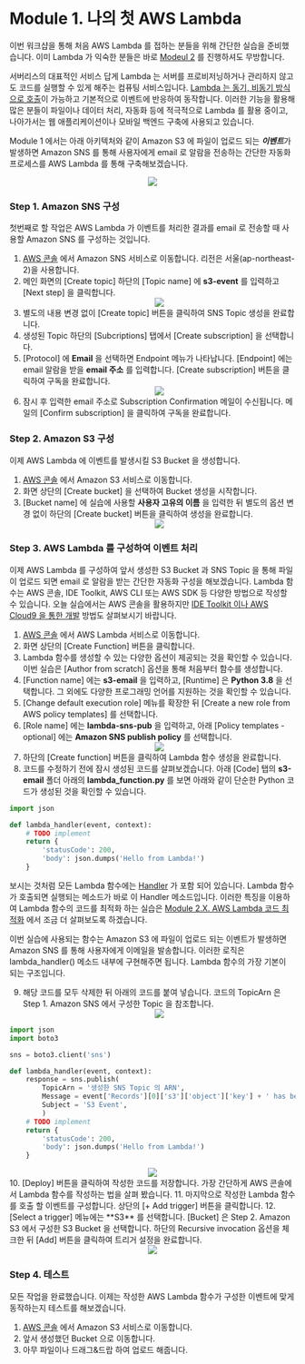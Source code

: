 # Module 1. 나의 첫 AWS Lambda  
  
이번 워크샵을 통해 처음 AWS Lambda 를 접하는 분들을 위해 간단한 실습을 준비했습니다. 이미 Lambda 가 익숙한 분들은 바로 [Modeul 2]() 를 진행하셔도 무방합니다.  
  
서버리스의 대표적인 서비스 답게 Lambda 는 서버를 프로비저닝하거나 관리하지 않고도 코드를 실행할 수 있게 해주는 컴퓨팅 서비스입니다. [Lambda 는 동기, 비동기 방식으로 호출](https://docs.aws.amazon.com/ko_kr/lambda/latest/dg/lambda-invocation.html)이 가능하고 기본적으로 이벤트에 반응하여 동작합니다. 이러한 기능을 활용해 많은 분들이 파일이나 데이터 처리, 자동화 등에 적극적으로 Lambda 를 활용 중이고, 나아가서는 웹 애플리케이션이나 모바일 백엔드 구축에 사용되고 있습니다.  
  
Module 1 에서는 아래 아키텍처와 같이 Amazon S3 에 파일이 업로드 되는 ***이벤트***가 발생하면 Amazon SNS 를 통해 사용자에게 email 로 알람을 전송하는 간단한 자동화 프로세스를 AWS Lambda 를 통해 구축해보겠습니다.  
  
<div align="center"><img src="https://github.com/aws-samples/aws-games-sa-kr/blob/main/contributor/anhyobin/optimize-serverless-application-on-aws/module1/img/module1_architecture.jpg"></img></div>  
  
### Step 1. Amazon SNS 구성
  
첫번째로 할 작업은 AWS Lambda 가 이벤트를 처리한 결과를 email 로 전송할 때 사용할 Amazon SNS 를 구성하는 것입니다.

1. [AWS 콘솔](https://console.aws.amazon.com/) 에서 Amazon SNS 서비스로 이동합니다. 리전은 서울(ap-northeast-2)을 사용합니다.
2. 메인 화면의 [Create topic] 하단의 [Topic name] 에 **s3-event** 를 입력하고 [Next step] 을 클릭합니다. <div align="center"><img src="https://github.com/aws-samples/aws-games-sa-kr/blob/main/contributor/anhyobin/optimize-serverless-application-on-aws/module1/img/1.png"></img></div>
3. 별도의 내용 변경 없이 [Create topic] 버튼을 클릭하여 SNS Topic 생성을 완료합니다.
4. 생성된 Topic 하단의 [Subcriptions] 탭에서 [Create subscription] 을 선택합니다.
5. [Protocol] 에 **Email** 을 선택하면 Endpoint 메뉴가 나타납니다. [Endpoint] 에는 email 알람을 받을 **email 주소** 를 입력합니다. [Create subscription] 버튼을 클릭하여 구독을 완료합니다. <div align="center"><img src="https://github.com/aws-samples/aws-games-sa-kr/blob/main/contributor/anhyobin/optimize-serverless-application-on-aws/module1/img/3.png"></img></div>
6. 잠시 후 입력한 email 주소로 Subscription Confirmation 메일이 수신됩니다. 메일의 [Confirm subscription] 을 클릭하여 구독을 완료합니다.

### Step 2. Amazon S3 구성

이제 AWS Lambda 에 이벤트를 발생시킬 S3 Bucket 을 생성합니다. 

1. [AWS 콘솔](https://console.aws.amazon.com/) 에서 Amazon S3 서비스로 이동합니다.
2. 화면 상단의 [Create bucket] 을 선택하여 Bucket 생성을 시작합니다.
3. [Bucket name] 에 실습에 사용할 **사용자 고유의 이름** 을 입력한 뒤 별도의 옵션 변경 없이 하단의 [Create bucket] 버튼을 클릭하여 생성을 완료합니다. <div align="center"><img src="https://github.com/aws-samples/aws-games-sa-kr/blob/main/contributor/anhyobin/optimize-serverless-application-on-aws/module1/img/5.png"></img></div>

### Step 3. AWS Lambda 를 구성하여 이벤트 처리

이제 AWS Lambda 를 구성하여 앞서 생성한 S3 Bucket 과 SNS Topic 을 통해 파일이 업로드 되면 email 로 알람을 받는 간단한 자동화 구성을 해보겠습니다. Lambda 함수는 AWS 콘솔, IDE Toolkit, AWS CLI 또는 AWS SDK 등 다양한 방법으로 작성할 수 있습니다. 오늘 실습에서는 AWS 콘솔을 활용하지만 [IDE Toolkit 이나 AWS Cloud9 을 통한 개발](https://aws.amazon.com/ko/blogs/korea/how-to-use-aws-services-from-you-desktop-easily/) 방법도 살펴보시기 바랍니다.

1. [AWS 콘솔](https://console.aws.amazon.com/) 에서 AWS Lambda 서비스로 이동합니다.
2. 화면 상단의 [Create Function] 버튼을 클릭합니다.
3. Lambda 함수를 생성할 수 있는 다양한 옵션이 제공되는 것을 확인할 수 있습니다. 이번 실습은 [Author from scratch] 옵션을 통해 처음부터 함수를 생성합니다.
4. [Function name] 에는 **s3-email** 을 입력하고, [Runtime] 은 **Python 3.8** 을 선택합니다. 그 외에도 다양한 프로그래밍 언어를 지원하는 것을 확인할 수 있습니다.
5. [Change default execution role] 메뉴를 확장한 뒤 [Create a new role from AWS policy templates] 를 선택합니다.
6. [Role name] 에는 **lambda-sns-pub** 을 입력하고, 아래 [Policy templates - optional] 에는 **Amazon SNS publish policy** 를 선택합니다. <div align="center"><img src="https://github.com/aws-samples/aws-games-sa-kr/blob/main/contributor/anhyobin/optimize-serverless-application-on-aws/module1/img/6.png"></img></div>
7. 하단의 [Create function] 버튼을 클릭하여 Lambda 함수 생성을 완료합니다.
8. 코드를 수정하기 전에 잠시 생성된 코드를 살펴보겠습니다. 아래 [Code] 탭의 **s3-email** 폴더 아래의 **lambda_function.py** 를 보면 아래와 같이 단순한 Python 코드가 생성된 것을 확인할 수 있습니다.
```Python
import json

def lambda_handler(event, context):
    # TODO implement
    return {
        'statusCode': 200,
        'body': json.dumps('Hello from Lambda!')
    }
```
보시는 것처럼 모든 Lambda 함수에는 [Handler](https://docs.aws.amazon.com/ko_kr/lambda/latest/dg/python-handler.html) 가 포함 되어 있습니다. Lambda 함수가 호출되면 실행되는 메소드가 바로 이 Handler 메소드입니다. 이러한 특징을 이용하여 Lambda 함수의 코드를 최적화 하는 실습은 [Module 2.X. AWS Lambda 코드 최적화]() 에서 조금 더 살펴보도록 하겠습니다.
  
이번 실습에 사용되는 함수는 Amazon S3 에 파일이 업로드 되는 이벤트가 발생하면 Amazon SNS 를 통해 사용자에게 이메일을 발송합니다. 이러한 로직은 lambda_handler() 메소드 내부에 구현해주면 됩니다. Lambda 함수의 가장 기본이 되는 구조입니다.
  
9. 해당 코드를 모두 삭제한 뒤 아래의 코드를 붙여 넣습니다. 코드의 TopicArn 은 Step 1. Amazon SNS 에서 구성한 Topic 을 참조합니다. <div align="center"><img src="https://github.com/aws-samples/aws-games-sa-kr/blob/main/contributor/anhyobin/optimize-serverless-application-on-aws/module1/img/7.png"></img></div>
```Python
import json
import boto3

sns = boto3.client('sns')

def lambda_handler(event, context):
    response = sns.publish(
        TopicArn = '생성한 SNS Topic 의 ARN',
        Message = event['Records'][0]['s3']['object']['key'] + ' has been ' + event['Records'][0]['eventName'],
        Subject = 'S3 Event',
        )
    # TODO implement
    return {
        'statusCode': 200,
        'body': json.dumps('Hello from Lambda!')
    }
```
<div align="center"><img src="https://github.com/aws-samples/aws-games-sa-kr/blob/main/contributor/anhyobin/optimize-serverless-application-on-aws/module1/img/8.png"></img></div>
10. [Deploy] 버튼을 클릭하여 작성한 코드를 저장합니다. 가장 간단하게 AWS 콘솔에서 Lambda 함수를 작성하는 법을 살펴 봤습니다.
11. 마지막으로 작성한 Lambda 함수를 호출 할 이벤트를 구성합니다. 상단의 [+ Add trigger] 버튼을 클릭합니다.
12. [Select a trigger] 메뉴에는 **S3** 를 선택합니다. [Bucket] 은 Step 2. Amazon S3 에서 구성한 S3 Bucket 을 선택합니다. 하단의 Recursive invocation 옵션을 체크한 뒤 [Add] 버튼을 클릭하여 트리거 설정을 완료합니다. <div align="center"><img src="https://github.com/aws-samples/aws-games-sa-kr/blob/main/contributor/anhyobin/optimize-serverless-application-on-aws/module1/img/8.png"></img></div>

### Step 4. 테스트

모든 작업을 완료했습니다. 이제는 작성한 AWS Lambda 함수가 구성한 이벤트에 맞게 동작하는지 테스트를 해보겠습니다.

1. [AWS 콘솔](https://console.aws.amazon.com/) 에서 Amazon S3 서비스로 이동합니다.
2. 앞서 생성했던 Bucket 으로 이동합니다.
3. 아무 파일이나 드래그&드랍 하여 업로드 해줍니다.
